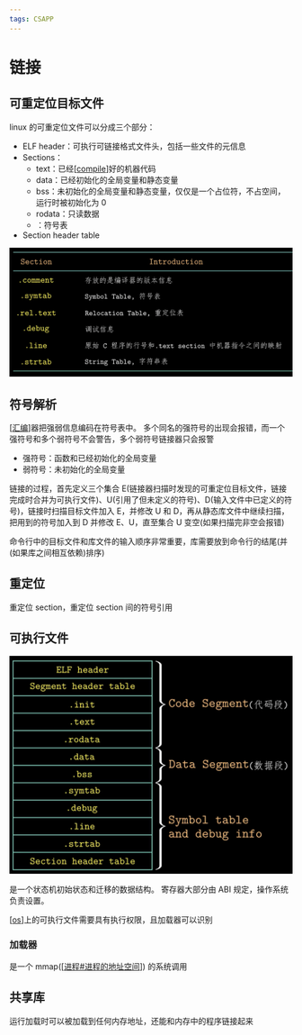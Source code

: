 ```yaml
---
tags: CSAPP
---
```


# 链接

## 可重定位目标文件

linux 的可重定位文件可以分成三个部分：

- ELF header：可执行可链接格式文件头，包括一些文件的元信息
- Sections：
  - text：已经[[compile]]好的机器代码
  - data：已经初始化的全局变量和静态变量
  - bss：未初始化的全局变量和静态变量，仅仅是一个占位符，不占空间，运行时被初始化为 0
  - rodata：只读数据
  - ：符号表
- Section header table

![sections](../../../attachments/sectionheadertable.png)

## 符号解析

[[汇编]]器把强弱信息编码在符号表中。
多个同名的强符号的出现会报错，而一个强符号和多个弱符号不会警告，多个弱符号链接器只会报警

- 强符号：函数和已经初始化的全局变量
- 弱符号：未初始化的全局变量

链接的过程，首先定义三个集合 E(链接器扫描时发现的可重定位目标文件，链接完成时合并为可执行文件)、U(引用了但未定义的符号)、D(输入文件中已定义的符号)，链接时扫描目标文件加入 E，并修改 U 和 D，再从静态库文件中继续扫描，把用到的符号加入到 D 并修改 E、U，直至集合 U 变空(如果扫描完非空会报错)

命令行中的目标文件和库文件的输入顺序非常重要，库需要放到命令行的结尾(并(如果库之间相互依赖)排序)

## 重定位

重定位 section，重定位 section 间的符号引用

## 可执行文件

![可执行文件](../../../attachments/executable.png)

是一个状态机初始状态和迁移的数据结构。
寄存器大部分由 ABI 规定，操作系统负责设置。

[[os]]上的可执行文件需要具有执行权限，且加载器可以识别

### 加载器

是一个 mmap([[进程#进程的地址空间]]) 的系统调用

## 共享库

运行加载时可以被加载到任何内存地址，还能和内存中的程序链接起来

[//begin]: # "Autogenerated link references for markdown compatibility"
[compile]: ../../compilers/compile.md "编译原理"
[汇编]: 汇编.md "程序的机器级表示"
[os]: <../../operating system/os.md> "操作系统"
[进程#进程的地址空间]: <../../operating system/虚拟化/进程.md> "进程"
[//end]: # "Autogenerated link references"

